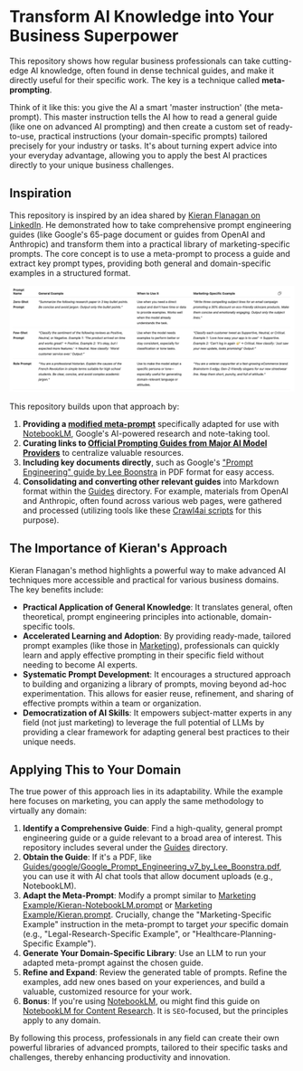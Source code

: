 # Transform AI Knowledge into Your Business Superpower

This repository shows how regular business professionals can take cutting-edge AI knowledge, often found in dense technical guides, and make it directly useful for their specific work. The key is a technique called **meta-prompting**.

Think of it like this: you give the AI a smart 'master instruction' (the meta-prompt). This master instruction tells the AI how to read a general guide (like one on advanced AI prompting) and then create a custom set of ready-to-use, practical instructions (your domain-specific prompts) tailored precisely for your industry or tasks. It's about turning expert advice into your everyday advantage, allowing you to apply the best AI practices directly to your unique business challenges.

## Inspiration

This repository is inspired by an idea shared by [Kieran Flanagan on LinkedIn](https://www.linkedin.com/posts/kieranjflanagan_you-can-instantly-turn-googles-new-65-page-activity-7325866858614562817-3PWD/). He demonstrated how to take comprehensive prompt engineering guides (like Google's 65-page document or guides from OpenAI and Anthropic) and transform them into a practical library of marketing-specific prompts. The core concept is to use a meta-prompt to process a guide and extract key prompt types, providing both general and domain-specific examples in a structured format.

![Marketing Prompts](Marketing%20Example/Kieran.jpeg)

This repository builds upon that approach by:

1. **Providing a [modified meta-prompt](Marketing%20Example/Kieran-NotebookLM.prompt)** specifically adapted for use with [NotebookLM](https://notebooklm.google.com/), Google's AI-powered research and note-taking tool.
2. **Curating links to [Official Prompting Guides from Major AI Model Providers](Guides/README.md)** to centralize valuable resources.
3. **Including key documents directly**, such as Google's ["Prompt Engineering" guide by Lee Boonstra](Guides/google/Google_Prompt_Engineering_v7_by_Lee_Boonstra.pdf) in PDF format for easy access.
4. **Consolidating and converting other relevant guides** into Markdown format within the [Guides](Guides) directory. For example, materials from OpenAI and Anthropic, often found across various web pages, were gathered and processed (utilizing tools like these [Crawl4ai scripts](https://github.com/dzivkovi/crawl4ai-tests) for this purpose).

## The Importance of Kieran's Approach

Kieran Flanagan's method highlights a powerful way to make advanced AI techniques more accessible and practical for various business domains. The key benefits include:

- **Practical Application of General Knowledge**: It translates general, often theoretical, prompt engineering principles into actionable, domain-specific tools.
- **Accelerated Learning and Adoption**: By providing ready-made, tailored prompt examples (like those in [Marketing](Marketing%20Example/Types%20of%20LLM%20Prompts%20and%20Their%20Uses%20in%20Marketing.md)), professionals can quickly learn and apply effective prompting in their specific field without needing to become AI experts.
- **Systematic Prompt Development**: It encourages a structured approach to building and organizing a library of prompts, moving beyond ad-hoc experimentation. This allows for easier reuse, refinement, and sharing of effective prompts within a team or organization.
- **Democratization of AI Skills**: It empowers subject-matter experts in any field (not just marketing) to leverage the full potential of LLMs by providing a clear framework for adapting general best practices to their unique needs.

## Applying This to Your Domain

The true power of this approach lies in its adaptability. While the example here focuses on marketing, you can apply the same methodology to virtually any domain:

1. **Identify a Comprehensive Guide**: Find a high-quality, general prompt engineering guide or a guide relevant to a broad area of interest. This repository includes several under the [Guides](Guides) directory.
2. **Obtain the Guide**: If it's a PDF, like [Guides/google/Google_Prompt_Engineering_v7_by_Lee_Boonstra.pdf](Guides/google/Google_Prompt_Engineering_v7_by_Lee_Boonstra.pdf), you can use it with AI chat tools that allow document uploads (e.g., NotebookLM).
3. **Adapt the Meta-Prompt**: Modify a prompt similar to [Marketing Example/Kieran-NotebookLM.prompt](Marketing%20Example/Kieran-NotebookLM.prompt) or [Marketing Example/Kieran.prompt](Marketing%20Example/Kieran.prompt). Crucially, change the "Marketing-Specific Example" instruction in the meta-prompt to target *your* specific domain (e.g., "Legal-Research-Specific Example", or "Healthcare-Planning-Specific Example").
4. **Generate Your Domain-Specific Library**: Use an LLM to run your adapted meta-prompt against the chosen guide.
5. **Refine and Expand**: Review the generated table of prompts. Refine the examples, add new ones based on your experiences, and build a valuable, customized resource for your work.
6. **Bonus**: If you're using [NotebookLM](https://notebooklm.google.com/), ou might find this guide on [NotebookLM for Content Research](https://dzivkovi.github.io/notebooklm-for-seo-research/). It is `SEO`-focused, but the principles apply to any domain.

By following this process, professionals in any field can create their own powerful libraries of advanced prompts, tailored to their specific tasks and challenges, thereby enhancing productivity and innovation.
